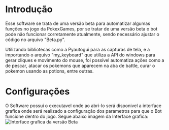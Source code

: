 # Introdução

Esse software se trata de uma versão beta para automatizar algumas funções no jogo da PokexGames, por se tratar de uma versão beta o bot pode não funcionar corretamente atualmente, sendo necessário ajustar o código no arquivo "Beta.py".

Utilizando bibliotecas como a Pyautogui para as capturas de tela, e a importando o arquivo "my_keyboard" que utiliza a API do windows para gerar cliques e movimento do mouse, foi possível automatiza ações como a de pescar, atacar os pokemons que aparecem na aba de battle, curar o pokemon usando as potions, entre outras.

# Configurações

O Software possui o executavel onde ao abri-lo será disponivel a interface grafica onde será realizado a configuração dos parametros para que o Bot funcione dentro do jogo. Segue abaixo imagem da Interface grafica:
![Interface grafica da versão Beta]([https://postimg.cc/jDkdnvWs](https://i.postimg.cc/g0Gw5Tm6/Captura-de-tela-2024-12-10-132148.png))
